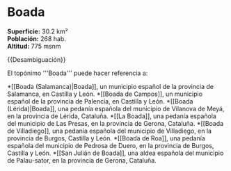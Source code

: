 # Boada

**Superficie:** 30.2 km²  
**Población:** 268 hab.  
**Altitud:** 775 msnm  

{{Desambiguación}}

El topónimo '''Boada''' puede hacer referencia a:

*[[Boada (Salamanca)|Boada]], un municipio español de la provincia de Salamanca, en Castilla y León.
*[[Boada de Campos]], un municipio español de la provincia de Palencia, en Castilla y León.
*[[Boada (Lérida)|Boada]], una pedanía española del municipio de Vilanova de Meyá, en la provincia de Lérida, Cataluña.
*[[La Boada]], una pedanía española del municipio de Las Presas, en la provincia de Gerona, Cataluña.
*[[Boada de Villadiego]], una pedanía española del municipio de Villadiego, en la provincia de Burgos, Castilla y León.
*[[Boada de Roa]], una pedanía española del municipio de Pedrosa de Duero, en la provincia de Burgos, Castilla y León.
*[[San Julián de Boada]], una aldea española del municipio de Palau-sator, en la provincia de Gerona, Cataluña.